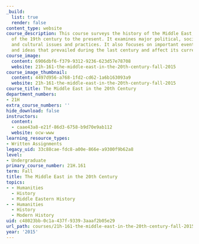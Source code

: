 ```yaml
---
_build:
  list: true
  render: false
content_type: website
course_description: This course surveys the history of the Middle East, from the end
  of the 19th century to the present. It examines major political, social, intellectual
  and cultural issues and practices. It also focuses on important events, movements,
  and ideas that prevailed during the last century and affect its current realities.
course_image:
  content: 6906dbf6-f379-9312-9236-623d57e78708
  website: 21h-161-the-middle-east-in-the-20th-century-fall-2015
course_image_thumbnail:
  content: 4497d956-a768-1fd2-cd62-1a6b163093a9
  website: 21h-161-the-middle-east-in-the-20th-century-fall-2015
course_title: The Middle East in the 20th Century
department_numbers:
- 21H
extra_course_numbers: ''
hide_download: false
instructors:
  content:
  - caae43a8-e21f-86d3-6758-b9d70e9ab112
  website: ocw-www
learning_resource_types:
- Written Assignments
legacy_uid: 33c88cae-fdc8-a00e-866e-a9300f9b62a8
level:
- Undergraduate
primary_course_number: 21H.161
term: Fall
title: The Middle East in the 20th Century
topics:
- - Humanities
  - History
  - Middle Eastern History
- - Humanities
  - History
  - Modern History
uid: c48023bb-0c1a-437f-9339-3aaaf2b05e29
url_path: courses/21h-161-the-middle-east-in-the-20th-century-fall-2015
year: '2015'
---
```

